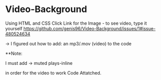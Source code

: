# Video-Background
Using HTML and CSS
Click Link for the Image - to see video, type it yourself
https://github.com/genis96/Video-Background/issues/1#issue-480524634

-> I figured out how to add: an mp3/.mov (video) to the code

**Note:


I must add -> muted plays-inline


in order for the video to work
Code Attatched.
